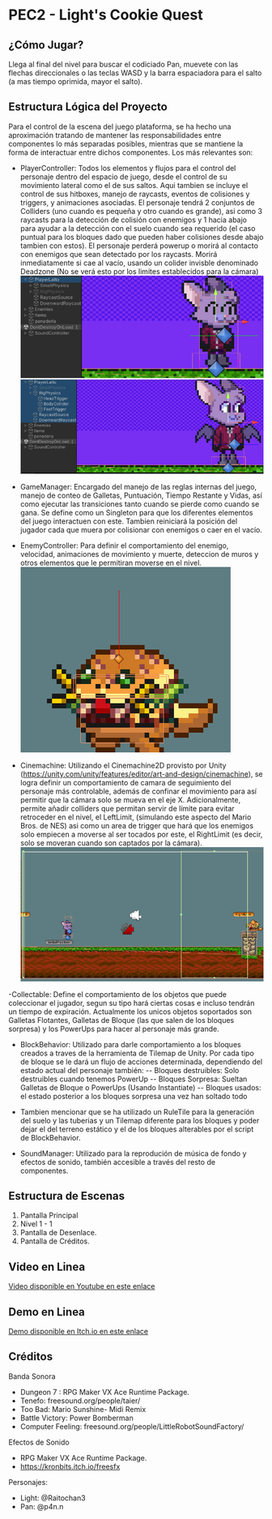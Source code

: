 # PEC2 - Light's Cookie Quest


## ¿Cómo Jugar?

Llega al final del nivel para buscar el codiciado Pan, muevete con las flechas direccionales o las teclas WASD y la barra espaciadora para el salto (a mas tiempo oprimida, mayor el salto).


## Estructura Lógica del Proyecto

Para el control de la escena del juego plataforma, se ha hecho una aproximación tratando de mantener las responsabilidades entre
componentes lo más separadas posibles, mientras que se mantiene la forma de interactuar entre dichos componentes. Los más relevantes son:

- PlayerController: Todos los elementos y flujos para el control del personaje dentro del espacio de juego, desde el control de su movimiento lateral como el de sus saltos. Aqui tambien se incluye el control de sus hitboxes, manejo de raycasts, eventos de colisiones y triggers, y animaciones asociadas.
El personaje tendrá 2 conjuntos de Colliders (uno cuando es pequeña y otro cuando es grande), asi como 3 raycasts para la detección de colisión con enemigos y 1 hacia abajo para ayudar a la detección con el suelo cuando sea requerido (el caso puntual para los bloques dado que pueden haber colisiones desde abajo tambien con estos). 
El personaje perderá powerup o morirá al contacto con enemigos que sean detectado por los raycasts. Morirá inmediatamente si cae al vacío, usando un colider invisble denominado Deadzone (No se verá esto por los limites establecidos para la cámara)
![image.png](./image.png)
![image-1.png](./image-1.png)

- GameManager: Encargado del manejo de las reglas internas del juego, manejo de conteo de Galletas, Puntuación, Tiempo Restante y Vidas, así como ejecutar las transiciones tanto cuando se pierde como cuando se gana. Se define como un Singleton para que los diferentes elementos del juego interactuen con este. Tambien reiniciará la posición del jugador cada que muera por colisionar con enemigos o caer en el vacío.

- EnemyController: Para definir el comportamiento del enemigo, velocidad, animaciones de movimiento y muerte, deteccion de muros y otros elementos que le permitiran moverse en el nivel. 
![image-2.png](./image-2.png)

- Cinemachine: Utilizando el Cinemachine2D provisto por Unity (https://unity.com/unity/features/editor/art-and-design/cinemachine), se logra definir un comportamiento de camara de seguimiento del personaje más controlable, además de confinar el movimiento para así permitir que la cámara solo se mueva en el eje X. Adicionalmente, permite añadir colliders que permitan servir de límite para evitar retroceder en el nivel, el LeftLimit, (simulando este aspecto del Mario Bros. de NES) asi como un area de trigger que hará que los enemigos solo empiecen a moverse al ser tocados por este, el RightLimit (es decir, solo se moveran cuando son captados por la cámara).
![image-3.png](./image-3.png)

-Collectable: Define el comportamiento de los objetos que puede coleccionar el jugador, segun su tipo hará ciertas cosas e incluso tendrán un tiempo de expiración. Actualmente los unicos objetos soportados son Galletas Flotantes, Galletas de Bloque (las que salen de los bloques sorpresa) y los PowerUps para hacer al personaje más grande.


- BlockBehavior: Utilizado para darle comportamiento a los bloques creados a traves de la herramienta de Tilemap de Unity. Por cada tipo de bloque se le dará un flujo de acciones determinada, dependiendo del estado actual del personaje también:
-- Bloques destruibles: Solo destruibles cuando tenemos PowerUp
-- Bloques Sorpresa: Sueltan Galletas de Bloque o PowerUps (Usando Instantiate)
-- Bloques usados: el estado posterior a los bloques sorpresa una vez han soltado todo

- Tambien mencionar que se ha utilizado un RuleTile para la generación del suelo y las tuberias y un Tilemap diferente para los bloques y poder dejar el del terreno estático y el de los bloques alterables por el script de BlockBehavior.

- SoundManager: Utilizado para la reprodución de música de fondo y efectos de sonido, también accesible a través del resto de componentes.


## Estructura de Escenas

1. Pantalla Principal 
2. Nivel 1 - 1
3. Pantalla de Desenlace.
4. Pantalla de Créditos.

## Video en Linea

[Video disponible en Youtube en este enlace](https://www.youtube.com/watch?v=sTWPOa2mF5g)

## Demo en Linea

[Demo disponible en Itch.io en este enlace](https://mutisantos.itch.io/lights-cookie-quest)

## Créditos

Banda Sonora
- Dungeon 7 : RPG Maker VX Ace Runtime Package.
- Tenefo: freesound.org/people/taier/
- Too Bad: Mario Sunshine- Midi Remix
- Battle Victory: Power Bomberman
- Computer Feeling: freesound.org/people/LittleRobotSoundFactory/

Efectos de Sonido
- RPG Maker VX Ace Runtime Package.
- https://kronbits.itch.io/freesfx

Personajes:
- Light: @Raitochan3
- Pan: @p4n.n

